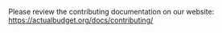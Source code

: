 Please review the contributing documentation on our website: https://actualbudget.org/docs/contributing/
